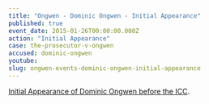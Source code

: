 ```yaml
---
title: "Ongwen - Dominic Ongwen - Initial Appearance"
published: true
event_date: 2015-01-26T00:00:00.000Z
action: "Initial Appearance"
case: the-prosecutor-v-ongwen
accused: dominic-ongwen
youtube:
slug: ongwen-events-dominic-ongwen-initial-appearance
---
```


[Initial Appearance of Dominic Ongwen before the ICC](https://www.youtube.com/watch?v=ZOWFFW70XNM&feature=youtu.be).

